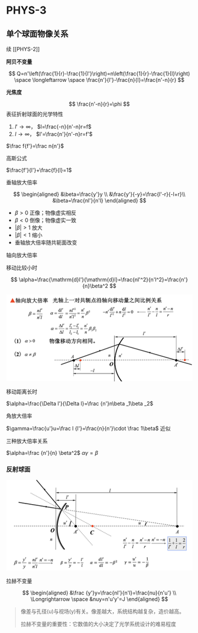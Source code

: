 # PHYS-3

## 单个球面物像关系

续 [[PHYS-2]]

**阿贝不变量**

$$
Q=n'\left(\frac{1}{r}-\frac{1}{l'}\right)=n\left(\frac{1}{r}-\frac{1}{l}\right) \space \longleftarrow
\space \frac{n'}{l'}-\frac{n}{l}=\frac{n'-n}{r}
$$

**光焦度**

$$
\frac{n'-n}{r}=\phi
$$
表征折射球面的光学特性

1. $l'\rightarrow \infty$， $l=\frac{-n}{n'-n}r=f$
2. $l \rightarrow \infty$， $l'=\frac{n'}{n'-n}r=f'$

$\frac f{f'}=\frac n{n'}$

高斯公式

$\frac{f'}{l'}+\frac{f}{l}=1$ 

垂轴放大倍率

$$
\begin{aligned}
&\beta=\frac{y'}y \\
&\frac{y'}{-y}=\frac{l'-r}{-l+r}\\
&\beta=\frac{nl'}{n'l}
\end{aligned}
$$

- $\beta >0$ 正像；物像虚实相反
- $\beta <0$ 倒像；物像虚实一致
- $|\beta|>1$ 放大
- $|\beta|<1$ 缩小
- 垂轴放大倍率随共轭面改变

轴向放大倍率

移动比较小时

$$
\alpha=\frac{\mathrm{d}l'}{\mathrm{d}l}=\frac{nl'^2}{n'l^2}=\frac{n'}{n}\beta^2
$$

![轴向放大倍率](/PHYS/PHYS-3/zxfdbl.png)

移动距离长时

$\alpha=\frac{\Delta l'}{\Delta l}=\frac {n'}n\beta _1\beta _2$

角放大倍率

$\gamma=\frac{u'}u=\frac l {l'}=\frac{n}{n'}\cdot \frac 1\beta$ 近似

三种放大倍率关系

$\alpha=\frac {n'}{n} \beta^2$ $\alpha\gamma=\beta$

### 反射球面

![反射球面](/PHYS/PHYS-3/fsqm.png)

拉赫不变量

$$
\begin{aligned}
&\frac {y'}y=\frac{nl'}{n'l}=\frac{nu}{n'u'} \\
\Longrightarrow \space &nuy=n'u'y'=J
\end{aligned}
$$

> 像差与孔径(u)与视场(y)有关。像差越大，系统结构越复杂，造价越高。
>
> 拉赫不变量的重要性：它数值的大小决定了光学系统设计的难易程度